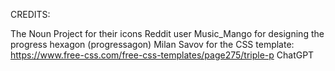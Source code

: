 CREDITS:

The Noun Project for their icons
Reddit user Music_Mango for designing the progress hexagon (progressagon)
Milan Savov for the CSS template: https://www.free-css.com/free-css-templates/page275/triple-p
ChatGPT
